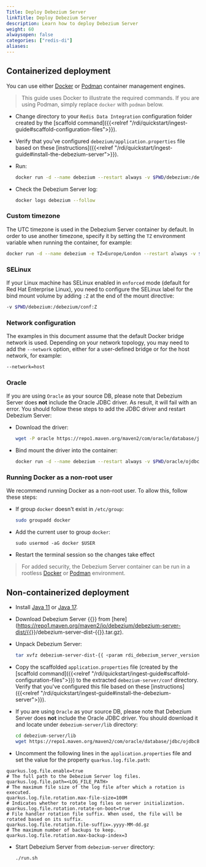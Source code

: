 ```yaml
---
Title: Deploy Debezium Server
linkTitle: Deploy Debezium Server
description: Learn how to deploy Debezium Server
weight: 60
alwaysopen: false
categories: ["redis-di"]
aliases: 
---
```


## Containerized deployment

You can use either [Docker](https://www.docker.com/) or [Podman](https://podman.io/) container management engines.

> This guide uses Docker to illustrate the required commands. If you are using Podman, simply replace `docker` with `podman` below.

- Change directory to your `Redis Data Integration` configuration folder created by the [scaffold command]({{<relref "/rdi/quickstart/ingest-guide#scaffold-configuration-files">}}).
- Verify that you've configured `debezium/application.properties` file based on these [instructions]({{<relref "/rdi/quickstart/ingest-guide#install-the-debezium-server">}}).
- Run:

  ```bash
  docker run -d --name debezium --restart always -v $PWD/debezium:/debezium/conf --log-driver local --log-opt max-size=100m --log-opt max-file=4 --log-opt mode=non-blocking debezium/server:2.1.1.Final
  ```

- Check the Debezium Server log:

  ```bash
  docker logs debezium --follow
  ```
  
### Custom timezone

The UTC timezone is used in the Debezium Server container by default. In order to use another timezone, specify it by setting the `TZ` environment variable when running the container, for example:

```bash
docker run -d --name debezium -e TZ=Europe/London --restart always -v $PWD/debezium:/debezium/conf --log-driver local --log-opt max-size=100m --log-opt max-file=4 --log-opt mode=non-blocking debezium/server:2.1.1.Final
```

### SELinux

If your Linux machine has SELinux enabled in `enforced` mode (default for Red Hat Enterprise Linux), you need to configure the SELinux label for the bind mount volume by adding `:Z` at the end of the mount directive:

```bash
-v $PWD/debezium:/debezium/conf:Z
```

### Network configuration

The examples in this document assume that the default Docker bridge network is used. Depending on your network topology, you may need to add the `--network` option, either for a user-defined bridge or for the host network, for example:

```bash
--network=host
```

### Oracle

If you are using `Oracle` as your source DB, please note that Debezium Server does **not** include the Oracle JDBC driver.
As result, it will fail with an error. You should follow these steps to add the JDBC driver and restart Debezium Server:

- Download the driver:
  ```bash
  wget -P oracle https://repo1.maven.org/maven2/com/oracle/database/jdbc/ojdbc8/21.1.0.0/ojdbc8-21.1.0.0.jar
  ```

- Bind mount the driver into the container:

  ```bash
  docker run -d --name debezium --restart always -v $PWD/oracle/ojdbc8-21.1.0.0.jar:/debezium/lib/ojdbc8-21.1.0.0.jar -v $PWD/debezium:/debezium/conf --log-driver local --log-opt max-size=100m --log-opt max-file=4 --log-opt mode=non-blocking debezium/server:2.1.1.Final
  ```

### Running Docker as a non-root user

We recommend running Docker as a non-root user. To allow this, follow these steps:

- If group `docker` doesn't exist in `/etc/group`:

  ```bash
  sudo groupadd docker
  ```

- Add the current user to group `docker`: 

  ```
  sudo usermod -aG docker $USER
  ```

- Restart the terminal session so the changes take effect

> For added security, the Debezium Server container can be run in a rootless [Docker](https://docs.docker.com/engine/security/rootless/) or [Podman](https://docs.podman.io/en/latest/markdown/podman.1.html#rootless-mode) environment.

## Non-containerized deployment

- Install [Java 11](https://www.oracle.com/java/technologies/downloads/#java11) or [Java 17](https://www.oracle.com/java/technologies/downloads/#java17).
- Download Debezium Server {{<param rdi_debezium_server_version>}} from [here](https://repo1.maven.org/maven2/io/debezium/debezium-server-dist/{{<param rdi_debezium_server_version>}}/debezium-server-dist-{{<param rdi_debezium_server_version>}}.tar.gz).
- Unpack Debezium Server:

  ```bash
  tar xvfz debezium-server-dist-{{ <param rdi_debezium_server_version> }}.tar.gz
  ```

- Copy the scaffolded `application.properties` file (created by the [scaffold command]({{<relref "/rdi/quickstart/ingest-guide#scaffold-configuration-files">}}) to the extracted `debezium-server/conf` directory. Verify that you've configured this file based on these [instructions]({{<relref "/rdi/quickstart/ingest-guide#install-the-debezium-server">}}).

- If you are using `Oracle` as your source DB, please note that Debezium Server does **not** include the Oracle JDBC driver. You should download it and locate under `debezium-server/lib` directory:

  ```bash
  cd debezium-server/lib
  wget https://repo1.maven.org/maven2/com/oracle/database/jdbc/ojdbc8/21.1.0.0/ojdbc8-21.1.0.0.jar
  ```

 - Uncomment the following lines in the `application.properties` file and set the value for the property `quarkus.log.file.path`:

  ```properties
  quarkus.log.file.enable=true
  # The full path to the Debezium Server log files.
  quarkus.log.file.path=<LOG_FILE_PATH>
  # The maximum file size of the log file after which a rotation is executed.
  quarkus.log.file.rotation.max-file-size=100M
  # Indicates whether to rotate log files on server initialization.
  quarkus.log.file.rotation.rotate-on-boot=true
  # File handler rotation file suffix. When used, the file will be rotated based on its suffix.
  quarkus.log.file.rotation.file-suffix=.yyyy-MM-dd.gz
  # The maximum number of backups to keep.
  quarkus.log.file.rotation.max-backup-index=3
  ```

- Start Debezium Server from `debezium-server` directory:
  ```bash
  ./run.sh
  ```
